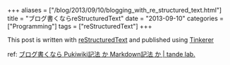 +++
aliases = ["/blog/2013/09/10/blogging_with_re_structured_text.html"]
title = "ブログ書くならreStructuredText"
date = "2013-09-10"
categories = ["Programming"]
tags = ["reStructuredText"]
+++

<!--more-->

This post is written with [reStructuredText](http://docutils.sourceforge.net/rst.html) and published using [Tinkerer](http://tinkerer.me/)

ref: [ブログ書くなら Pukiwiki記法 か Markdown記法 か | tande lab.](http://tande.jp/lab/2012/07/1838)
